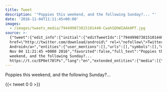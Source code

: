 ```yaml
---
title: Tweet
description: '"Poppies this weekend, and the following Sunday?... "'
date: '2016-11-04T11:11:45+00:00'
images:
  - /images/tweets_media/794499873815101440-CwahSQhWIAAk0PT.jpg
source: >-
  {"tweet":{"edit_info":{"initial":{"editTweetIds":["794499873815101440"],"editableUntil":"2016-11-04T12:21:45.668Z","editsRemaining":"5","isEditEligible":true}},"retweeted":false,"source":"<a
  href=\"http://twitter.com/download/android\" rel=\"nofollow\">Twitter for
  Android</a>","entities":{"user_mentions":[],"urls":[],"symbols":[],"media":[{"expanded_url":"https://twitter.com/toychicken/status/794499873815101440/photo/1","indices":["51","74"],"url":"https://t.co/EP0et78lPs","media_url":"http://pbs.twimg.com/media/CwahSQhWIAAk0PT.jpg","id_str":"794499719322017792","id":"794499719322017792","media_url_https":"https://pbs.twimg.com/media/CwahSQhWIAAk0PT.jpg","sizes":{"medium":{"w":"1024","h":"485","resize":"fit"},"thumb":{"w":"150","h":"150","resize":"crop"},"small":{"w":"680","h":"322","resize":"fit"},"large":{"w":"1024","h":"485","resize":"fit"}},"type":"photo","display_url":"pic.twitter.com/EP0et78lPs"}],"hashtags":[]},"display_text_range":["0","74"],"favorite_count":"0","id_str":"794499873815101440","truncated":false,"retweet_count":"0","id":"794499873815101440","possibly_sensitive":false,"created_at":"Fri
  Nov 04 11:21:45 +0000 2016","favorited":false,"full_text":"Poppies this
  weekend, and the following Sunday?...
  https://t.co/EP0et78lPs","lang":"en","extended_entities":{"media":[{"expanded_url":"https://twitter.com/toychicken/status/794499873815101440/photo/1","indices":["51","74"],"url":"https://t.co/EP0et78lPs","media_url":"http://pbs.twimg.com/media/CwahSQhWIAAk0PT.jpg","id_str":"794499719322017792","id":"794499719322017792","media_url_https":"https://pbs.twimg.com/media/CwahSQhWIAAk0PT.jpg","sizes":{"medium":{"w":"1024","h":"485","resize":"fit"},"thumb":{"w":"150","h":"150","resize":"crop"},"small":{"w":"680","h":"322","resize":"fit"},"large":{"w":"1024","h":"485","resize":"fit"}},"type":"photo","display_url":"pic.twitter.com/EP0et78lPs"}]}}}
---
```

Poppies this weekend, and the following Sunday?... 
    
{{< tweet 0 0 >}}
    
